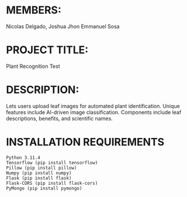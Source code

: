 # MEMBERS: 
Nicolas Delgado, Joshua Jhon Emmanuel Sosa

# PROJECT TITLE: 
Plant Recognition Test

# DESCRIPTION: 
Lets users upload leaf images for automated plant identification. Unique features include AI-driven image classification. Components include leaf descriptions, benefits, and scientific names.

# INSTALLATION REQUIREMENTS
    Python 3.11.4
    Tensorflow (pip install tensorflow)
    Pillow (pip install pillow)
    Numpy (pip install numpy)
    Flask (pip install flask)
    Flask-CORS (pip install flask-cors)
    PyMongo (pip install pymongo)